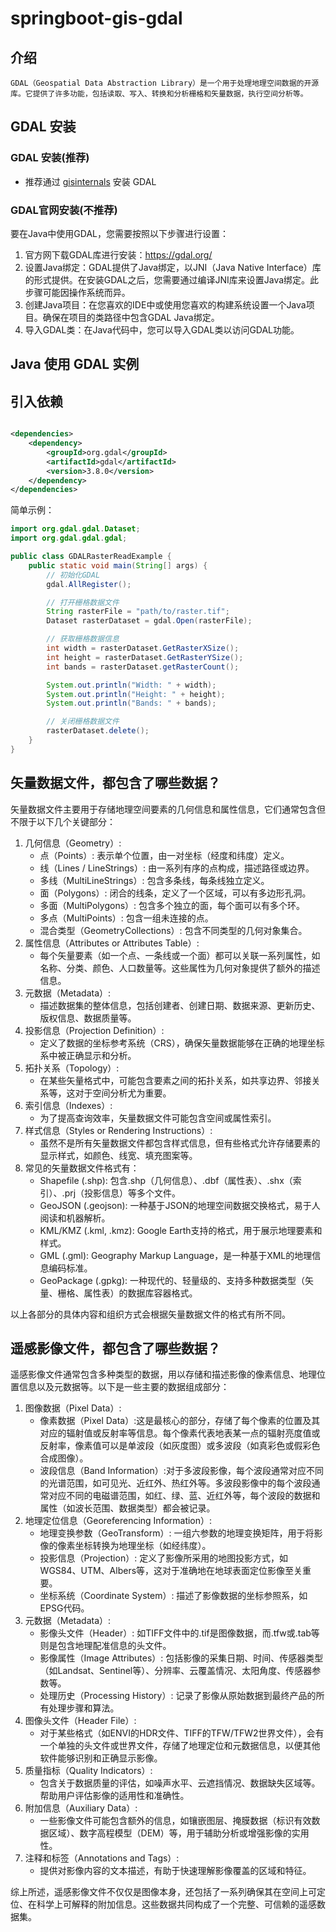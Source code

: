 # springboot-gis-gdal

## 介绍

    GDAL（Geospatial Data Abstraction Library）是一个用于处理地理空间数据的开源库。它提供了许多功能，包括读取、写入、转换和分析栅格和矢量数据，执行空间分析等。

## GDAL 安装

### GDAL 安装(推荐)

* 推荐通过 [gisinternals](https://www.gisinternals.com/release.php) 安装 GDAL

### GDAL官网安装(不推荐)

要在Java中使用GDAL，您需要按照以下步骤进行设置：

1. 官方网下载GDAL库进行安装：https://gdal.org/
2. 设置Java绑定：GDAL提供了Java绑定，以JNI（Java Native Interface）库的形式提供。在安装GDAL之后，您需要通过编译JNI库来设置Java绑定。此步骤可能因操作系统而异。
3. 创建Java项目：在您喜欢的IDE中或使用您喜欢的构建系统设置一个Java项目。确保在项目的类路径中包含GDAL Java绑定。
4. 导入GDAL类：在Java代码中，您可以导入GDAL类以访问GDAL功能。

## Java 使用 GDAL 实例

## 引入依赖

```xml

<dependencies>
    <dependency>
        <groupId>org.gdal</groupId>
        <artifactId>gdal</artifactId>
        <version>3.8.0</version>
    </dependency>
</dependencies>
```

简单示例：

```java
import org.gdal.gdal.Dataset;
import org.gdal.gdal.gdal;

public class GDALRasterReadExample {
    public static void main(String[] args) {
        // 初始化GDAL
        gdal.AllRegister();

        // 打开栅格数据文件
        String rasterFile = "path/to/raster.tif";
        Dataset rasterDataset = gdal.Open(rasterFile);

        // 获取栅格数据信息
        int width = rasterDataset.GetRasterXSize();
        int height = rasterDataset.GetRasterYSize();
        int bands = rasterDataset.getRasterCount();

        System.out.println("Width: " + width);
        System.out.println("Height: " + height);
        System.out.println("Bands: " + bands);

        // 关闭栅格数据文件
        rasterDataset.delete();
    }
}
```

## 矢量数据文件，都包含了哪些数据？

矢量数据文件主要用于存储地理空间要素的几何信息和属性信息，它们通常包含但不限于以下几个关键部分：

1. 几何信息（Geometry）:
    * 点（Points）: 表示单个位置，由一对坐标（经度和纬度）定义。
    * 线（Lines / LineStrings）: 由一系列有序的点构成，描述路径或边界。
    * 多线（MultiLineStrings）: 包含多条线，每条线独立定义。
    * 面（Polygons）: 闭合的线条，定义了一个区域，可以有多边形孔洞。
    * 多面（MultiPolygons）: 包含多个独立的面，每个面可以有多个环。
    * 多点（MultiPoints）: 包含一组未连接的点。
    * 混合类型（GeometryCollections）: 包含不同类型的几何对象集合。
2. 属性信息（Attributes or Attributes Table）:
    * 每个矢量要素（如一个点、一条线或一个面）都可以关联一系列属性，如名称、分类、颜色、人口数量等。这些属性为几何对象提供了额外的描述信息。
3. 元数据（Metadata）:
    * 描述数据集的整体信息，包括创建者、创建日期、数据来源、更新历史、版权信息、数据质量等。
4. 投影信息（Projection Definition）:
    * 定义了数据的坐标参考系统（CRS），确保矢量数据能够在正确的地理坐标系中被正确显示和分析。
5. 拓扑关系（Topology）:
    * 在某些矢量格式中，可能包含要素之间的拓扑关系，如共享边界、邻接关系等，这对于空间分析尤为重要。
6. 索引信息（Indexes）:
    * 为了提高查询效率，矢量数据文件可能包含空间或属性索引。
7. 样式信息（Styles or Rendering Instructions）:
    * 虽然不是所有矢量数据文件都包含样式信息，但有些格式允许存储要素的显示样式，如颜色、线宽、填充图案等。
8. 常见的矢量数据文件格式有：
    * Shapefile (.shp): 包含.shp（几何信息）、.dbf（属性表）、.shx（索引）、.prj（投影信息）等多个文件。
    * GeoJSON (.geojson): 一种基于JSON的地理空间数据交换格式，易于人阅读和机器解析。
    * KML/KMZ (.kml, .kmz): Google Earth支持的格式，用于展示地理要素和样式。
    * GML (.gml): Geography Markup Language，是一种基于XML的地理信息编码标准。
    * GeoPackage (.gpkg): 一种现代的、轻量级的、支持多种数据类型（矢量、栅格、属性表）的数据库容器格式。

以上各部分的具体内容和组织方式会根据矢量数据文件的格式有所不同。

## 遥感影像文件，都包含了哪些数据？

遥感影像文件通常包含多种类型的数据，用以存储和描述影像的像素信息、地理位置信息以及元数据等。以下是一些主要的数据组成部分：

1. 图像数据（Pixel Data）:
    * 像素数据（Pixel Data）:这是最核心的部分，存储了每个像素的位置及其对应的辐射值或反射率等信息。每个像素代表地表某一点的辐射亮度值或反射率，像素值可以是单波段（如灰度图）或多波段（如真彩色或假彩色合成图像）。
    * 波段信息（Band Information）:对于多波段影像，每个波段通常对应不同的光谱范围，如可见光、近红外、热红外等。多波段影像中的每个波段通常对应不同的电磁谱范围，如红、绿、蓝、近红外等，每个波段的数据和属性（如波长范围、数据类型）都会被记录。
2. 地理定位信息（Georeferencing Information）:
    * 地理变换参数（GeoTransform）: 一组六参数的地理变换矩阵，用于将影像的像素坐标转换为地理坐标（如经纬度）。
    * 投影信息（Projection）: 定义了影像所采用的地图投影方式，如WGS84、UTM、Albers等，这对于准确地在地球表面定位影像至关重要。
    * 坐标系统（Coordinate System）: 描述了影像数据的坐标参照系，如EPSG代码。
3. 元数据（Metadata）:
    * 影像头文件（Header）: 如TIFF文件中的.tif是图像数据，而.tfw或.tab等则是包含地理配准信息的头文件。
    * 影像属性（Image Attributes）: 包括影像的采集日期、时间、传感器类型（如Landsat、Sentinel等）、分辨率、云覆盖情况、太阳角度、传感器参数等。
    * 处理历史（Processing History）: 记录了影像从原始数据到最终产品的所有处理步骤和算法。
4. 图像头文件（Header File）:
    * 对于某些格式（如ENVI的HDR文件、TIFF的TFW/TFW2世界文件），会有一个单独的头文件或世界文件，存储了地理定位和元数据信息，以便其他软件能够识别和正确显示影像。
5. 质量指标（Quality Indicators）:
    * 包含关于数据质量的评估，如噪声水平、云遮挡情况、数据缺失区域等。帮助用户评估影像的适用性和准确性。
6. 附加信息（Auxiliary Data）:
    * 一些影像文件可能包含额外的信息，如镶嵌图层、掩膜数据（标识有效数据区域）、数字高程模型（DEM）等，用于辅助分析或增强影像的实用性。
7. 注释和标签（Annotations and Tags）:
    * 提供对影像内容的文本描述，有助于快速理解影像覆盖的区域和特征。

综上所述，遥感影像文件不仅仅是图像本身，还包括了一系列确保其在空间上可定位、在科学上可解释的附加信息。这些数据共同构成了一个完整、可信赖的遥感数据集。